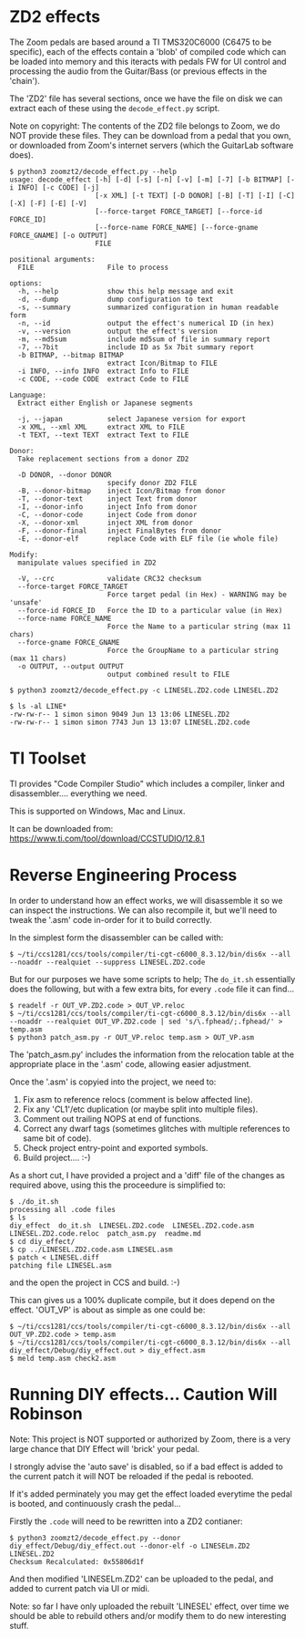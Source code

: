 
# ZD2 effects

The Zoom pedals are based around a TI TMS320C6000 (C6475 to be specific),
each of the effects contain a 'blob' of compiled code which can be loaded
into memory and this iteracts with pedals FW for UI control and processing
the audio from the Guitar/Bass (or previous effects in the 'chain').

The 'ZD2' file has several sections, once we have the file on disk we can 
extract each of these using the `decode_effect.py` script.

Note on copyright: The contents of the ZD2 file belongs to Zoom, we do NOT
provide these files. They can be download from a pedal that you own, or 
downloaded from Zoom's internet servers (which the GuitarLab software does).

```
$ python3 zoomzt2/decode_effect.py --help
usage: decode_effect [-h] [-d] [-s] [-n] [-v] [-m] [-7] [-b BITMAP] [-i INFO] [-c CODE] [-j]
                     [-x XML] [-t TEXT] [-D DONOR] [-B] [-T] [-I] [-C] [-X] [-F] [-E] [-V]
                     [--force-target FORCE_TARGET] [--force-id FORCE_ID]
                     [--force-name FORCE_NAME] [--force-gname FORCE_GNAME] [-o OUTPUT]
                     FILE

positional arguments:
  FILE                  File to process

options:
  -h, --help            show this help message and exit
  -d, --dump            dump configuration to text
  -s, --summary         summarized configuration in human readable form
  -n, --id              output the effect's numerical ID (in hex)
  -v, --version         output the effect's version
  -m, --md5sum          include md5sum of file in summary report
  -7, --7bit            include ID as 5x 7bit summary report
  -b BITMAP, --bitmap BITMAP
                        extract Icon/Bitmap to FILE
  -i INFO, --info INFO  extract Info to FILE
  -c CODE, --code CODE  extract Code to FILE

Language:
  Extract either English or Japanese segments

  -j, --japan           select Japanese version for export
  -x XML, --xml XML     extract XML to FILE
  -t TEXT, --text TEXT  extract Text to FILE

Donor:
  Take replacement sections from a donor ZD2

  -D DONOR, --donor DONOR
                        specify donor ZD2 FILE
  -B, --donor-bitmap    inject Icon/Bitmap from donor
  -T, --donor-text      inject Text from donor
  -I, --donor-info      inject Info from donor
  -C, --donor-code      inject Code from donor
  -X, --donor-xml       inject XML from donor
  -F, --donor-final     inject FinalBytes from donor
  -E, --donor-elf       replace Code with ELF file (ie whole file)

Modify:
  manipulate values specified in ZD2

  -V, --crc             validate CRC32 checksum
  --force-target FORCE_TARGET
                        Force target pedal (in Hex) - WARNING may be 'unsafe'
  --force-id FORCE_ID   Force the ID to a particular value (in Hex)
  --force-name FORCE_NAME
                        Force the Name to a particular string (max 11 chars)
  --force-gname FORCE_GNAME
                        Force the GroupName to a particular string (max 11 chars)
  -o OUTPUT, --output OUTPUT
                        output combined result to FILE

$ python3 zoomzt2/decode_effect.py -c LINESEL.ZD2.code LINESEL.ZD2 

$ ls -al LINE*
-rw-rw-r-- 1 simon simon 9049 Jun 13 13:06 LINESEL.ZD2
-rw-rw-r-- 1 simon simon 7743 Jun 13 13:07 LINESEL.ZD2.code
```

# TI Toolset

TI provides "Code Compiler Studio" which includes a compiler, linker and 
disassembler.... everything we need.

This is supported on Windows, Mac and Linux.

It can be downloaded from:
https://www.ti.com/tool/download/CCSTUDIO/12.8.1

# Reverse Engineering Process

In order to understand how an effect works, we will disassemble it so we can 
inspect the instructions. We can also recompile it, but we'll need to tweak the
'.asm' code in-order for it to build correctly.

In the simplest form the disassembler can be called with:
```
$ ~/ti/ccs1281/ccs/tools/compiler/ti-cgt-c6000_8.3.12/bin/dis6x --all --noaddr --realquiet --suppress LINESEL.ZD2.code
```

But for our purposes we have some scripts to help; The `do_it.sh` essentially
does the following, but with a few extra bits, for every `.code` file it can find...
```
$ readelf -r OUT_VP.ZD2.code > OUT_VP.reloc
$ ~/ti/ccs1281/ccs/tools/compiler/ti-cgt-c6000_8.3.12/bin/dis6x --all --noaddr --realquiet OUT_VP.ZD2.code | sed 's/\.fphead/;.fphead/' > temp.asm
$ python3 patch_asm.py -r OUT_VP.reloc temp.asm > OUT_VP.asm
```

The 'patch_asm.py' includes the information from the relocation table at the
appropriate place in the '.asm' code, allowing easier adjustment.

Once the '.asm' is copyied into the project, we need to:
1. Fix asm to reference relocs (comment is below affected line).
2. Fix any '$C$L1'/etc duplication (or maybe split into multiple files).
3. Comment out trailing NOPS at end of functions.
4. Correct any dwarf tags (sometimes glitches with multiple references to same bit of code).
5. Check project entry-point and exported symbols.
6. Build project.... :-)


As a short cut, I have provided a project and a 'diff' file of the changes
as required above, using this the proceedure is simplified to:
```
$ ./do_it.sh
processing all .code files
$ ls
diy_effect  do_it.sh  LINESEL.ZD2.code	LINESEL.ZD2.code.asm  LINESEL.ZD2.code.reloc  patch_asm.py  readme.md
$ cd diy_effect/
$ cp ../LINESEL.ZD2.code.asm LINESEL.asm
$ patch < LINESEL.diff
patching file LINESEL.asm
```
and the open the project in CCS and build. :-)

This can gives us a 100% duplicate compile, but it does depend on the effect.
'OUT_VP' is about as simple as one could be:
```
$ ~/ti/ccs1281/ccs/tools/compiler/ti-cgt-c6000_8.3.12/bin/dis6x --all OUT_VP.ZD2.code > temp.asm
$ ~/ti/ccs1281/ccs/tools/compiler/ti-cgt-c6000_8.3.12/bin/dis6x --all diy_effect/Debug/diy_effect.out > diy_effect.asm
$ meld temp.asm check2.asm
```

# Running DIY effects... Caution Will Robinson

Note: This project is NOT supported or authorized by Zoom, there is
a very large chance that DIY Effect will 'brick' your pedal.

I strongly advise the 'auto save' is disabled, so if a bad
effect is added to the current patch it will NOT be reloaded
if the pedal is rebooted.

If it's added perminately you may get the effect loaded everytime the
pedal is booted, and continuously crash the pedal...


Firstly the `.code` will need to be rewritten into a ZD2 contianer:
```
$ python3 zoomzt2/decode_effect.py --donor diy_effect/Debug/diy_effect.out --donor-elf -o LINESELm.ZD2 LINESEL.ZD2
Checksum Recalculated: 0x55806d1f
```

And then modified 'LINESELm.ZD2' can be uploaded to the pedal, and added to 
current patch via UI or midi.

Note: so far I have only uploaded the rebuilt 'LINESEL' effect, 
over time we should be able to rebuild others and/or modify them
to do new interesting stuff.
